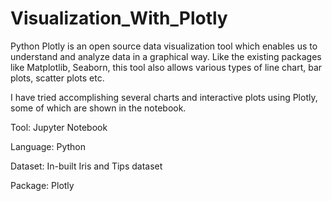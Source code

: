 # Visualization_With_Plotly

Python Plotly is an open source data visualization tool which enables us to understand and analyze data in a graphical way. Like the existing packages like Matplotlib, Seaborn, this tool also allows various types of line chart, bar plots, scatter plots etc.

I have tried accomplishing several charts and interactive plots using Plotly, some of which are shown in the notebook.

Tool: Jupyter Notebook

Language: Python

Dataset: In-built Iris and Tips dataset

Package: Plotly
